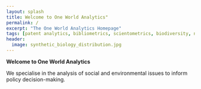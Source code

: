 ```yaml
---
layout: splash
title: Welcome to One World Analytics"
permalink: /
excerpt: "The One World Analytics Homepage"
tags: [patent analytics, bibliometrics, scientometrics, biodiversity, nagoya protocol]
header:
  image: synthetic_biology_distribution.jpg
---  
```


**Welcome to One World Analytics**

We specialise in the analysis of social and environmental issues to inform policy decision-making. 